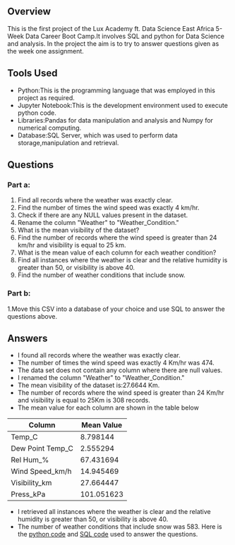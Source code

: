 ## Overview
This is the first project of the Lux Academy ft. Data Science East Africa 5-Week Data Career Boot Camp.It involves SQL and python for Data Science and analysis.
In the project the aim is to try to answer questions given as the week one assignment.
## Tools Used
* Python:This is the programming language that was employed in this project as required.
* Jupyter Notebook:This is the development environment used to execute python code.
* Libraries:Pandas for data manipulation and analysis and Numpy for numerical computing.
* Database:SQL Server, which was used to perform data storage,manipulation and retrieval.
## Questions
### Part a:
1. Find all records where the weather was exactly clear.</br>
2. Find the number of times the wind speed was exactly 4 km/hr.</br>
3. Check if there are any NULL values present in the dataset.</br>
4. Rename the column "Weather" to "Weather_Condition."</br>
5. What is the mean visibility of the dataset?</br>
6. Find the number of records where the wind speed is greater than 24 km/hr and visibility is equal to 25 km.</br>
7. What is the mean value of each column for each weather condition?</br>
8. Find all instances where the weather is clear and the relative humidity is greater than 50, or visibility is above 40.</br>
9. Find the number of weather conditions that include snow.</br>
### Part b: 
1.Move this CSV into a database of your choice and use SQL to answer the questions above.</br>
## Answers
* I found all records where the weather was exactly clear.</br>
* The number of times the wind speed was exactly 4 Km/hr was 474.</br>
* The data set does not contain any column where there are null values.</br>
* I renamed the column "Weather" to "Weather_Condition."</br>
* The mean visibility of the dataset is:27.6644 Km.</br>
* The number of records where the wind speed is greater than 24 Km/hr and visibility is equal to 25Km is 308 records.</br>
* The mean value for each column are shown in the table below

| Column | Mean Value |
| ------ | ---------- |
| Temp_C | 8.798144   |
| Dew Point Temp_C| 2.555294 |
| Rel Hum_% | 67.431694 |
| Wind Speed_km/h | 14.945469 |
| Visibility_km | 27.664447 |
| Press_kPa | 101.051623 |

* I retrieved all instances where the weather is clear and the relative humidity is greater than 50, or visibility is above 40.</br>
* The number of weather conditions that include snow was 583.
Here is the [python code](https://github.com/MorganTheAnalyst/Lux-Academy-Week-1-Project-Python-Sql-for-Data-Science-and-Analysis/blob/master/Weather_Analysis.ipynb) and
  [SQL code](https://github.com/MorganTheAnalyst/Lux-Academy-Week-1-Project-Python-Sql-for-Data-Science-and-Analysis/blob/master/Weather_data_SQLQuery.sql) used to answer the questions.

